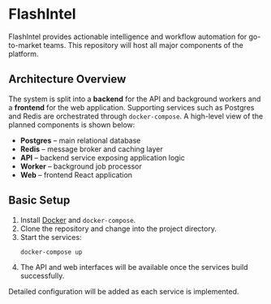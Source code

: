 # FlashIntel

FlashIntel provides actionable intelligence and workflow automation for go-to-market teams. This repository will host all major components of the platform.

## Architecture Overview

The system is split into a **backend** for the API and background workers and a **frontend** for the web application. Supporting services such as Postgres and Redis are orchestrated through `docker-compose`. A high-level view of the planned components is shown below:

- **Postgres** – main relational database
- **Redis** – message broker and caching layer
- **API** – backend service exposing application logic
- **Worker** – background job processor
- **Web** – frontend React application

## Basic Setup

1. Install [Docker](https://www.docker.com/) and `docker-compose`.
2. Clone the repository and change into the project directory.
3. Start the services:
   ```bash
   docker-compose up
   ```
4. The API and web interfaces will be available once the services build successfully.

Detailed configuration will be added as each service is implemented.
